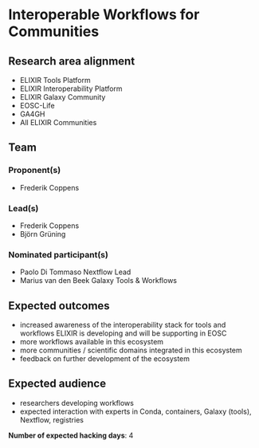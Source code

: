 # Interoperable Workflows for Communities

## Research area alignment

- ELIXIR Tools Platform
- ELIXIR Interoperability Platform
- ELIXIR Galaxy Community
- EOSC-Life
- GA4GH
- All ELIXIR Communities

## Team

### Proponent(s)

- Frederik Coppens

### Lead(s)

- Frederik Coppens
- Björn Grüning

### Nominated participant(s)

- Paolo Di Tommaso Nextflow Lead
- Marius van den Beek Galaxy Tools & Workflows

## Expected outcomes

- increased awareness of the interoperability stack for tools and workflows ELIXIR is developing and will be supporting in EOSC
- more workflows available in this ecosystem
- more communities / scientific domains integrated in this ecosystem
- feedback on further development of the ecosystem

## Expected audience

- researchers developing workflows
- expected interaction with experts in Conda, containers, Galaxy (tools), Nextflow, registries

**Number of expected hacking days**: 4
